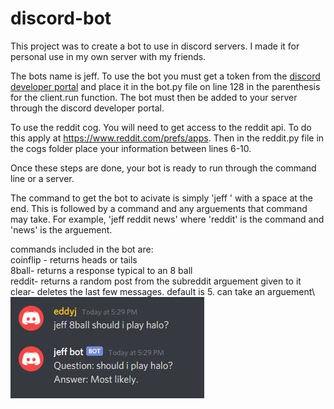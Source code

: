 # discord-bot
This project was to create a bot to use in discord servers. I made it for personal use in my own server with my friends. 

The bots name is jeff. To use the bot you must get a token from the [discord developer portal](https://discordapp.com/developers/applications) and place it in the bot.py file on line 128 in the parenthesis for the client.run function. The bot must then be added to your server through the discord developer portal. 

To use the reddit cog. You will need to get access to the reddit api. To do this apply at https://www.reddit.com/prefs/apps. Then in the reddit.py file in the cogs folder place your information between lines 6-10. 

Once these steps are done, your bot is ready to run through the command line or a server. 

The command to get the bot to acivate is simply 'jeff ' with a space at the end. This is followed by a command and any arguements that command may take. For example, 'jeff reddit news' where 'reddit' is the command and 'news' is the arguement. 

commands included in the bot are:\
coinflip - returns heads or tails\
8ball- returns a response typical to an 8 ball\
reddit- returns a random post from the subreddit arguement given to it\
clear- deletes the last few messages. default is 5. can take an arguement\ 
![](img/jeff%208%20ball.JPG)
